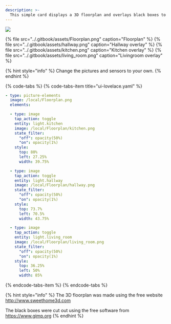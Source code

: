 ```yaml
---
description: >-
  This simple card displays a 3D floorplan and overlays black boxes to create the effect of lights turning on and off in the selected rooms.
---
```


![](../.gitbook/assets/floorplan.gif)

{% file src="../.gitbook/assets/Floorplan.png" caption="Floorplan" %}
{% file src="../.gitbook/assets/hallway.png" caption="Hallway overlay" %}
{% file src="../.gitbook/assets/kitchen.png" caption="Kitchen overlay" %}
{% file src="../.gitbook/assets/living_room.png" caption="Livingroom overlay" %}

{% hint style="info" %}
Change the pictures and sensors to your own.
{% endhint %}

{% code-tabs %}
{% code-tabs-item title="ui-lovelace.yaml" %}
```yaml
- type: picture-elements
  image: /local/Floorplan.png
  elements:

  - type: image
    tap_action: toggle
    entity: light.kitchen
    image: /local/Floorplan/kitchen.png
    state_filter:
      "off": opacity(50%)
      "on": opacity(1%)
    style:
      top: 80%
      left: 27.25%
      width: 39.75%

  - type: image
    tap_action: toggle
    entity: light.hallway
    image: /local/Floorplan/hallway.png
    state_filter:
      "off": opacity(50%)
      "on": opacity(1%)
    style:
      top: 73.7%
      left: 70.5%
      width: 43.75%

  - type: image
    tap_action: toggle
    entity: light.living_room
    image: /local/Floorplan/living_room.png
    state_filter:
      "off": opacity(50%)
      "on": opacity(1%)
    style:
      top: 36.25%
      left: 50%
      width: 85%

```
{% endcode-tabs-item %}
{% endcode-tabs %}

{% hint style="info" %}
The 3D floorplan was made using the free website http://www.sweethome3d.com

The black boxes were cut out using the free software from https://www.gimp.org
{% endhint %}
